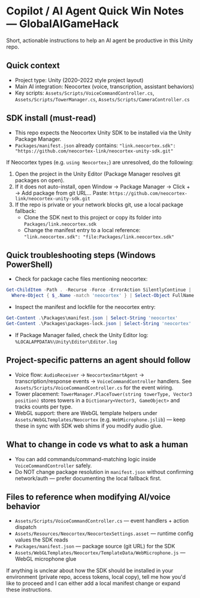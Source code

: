 # Copilot / AI Agent Quick Win Notes — GlobalAIGameHack

Short, actionable instructions to help an AI agent be productive in this Unity repo.

## Quick context
- Project type: Unity (2020–2022 style project layout)
- Main AI integration: Neocortex (voice, transcription, assistant behaviors)
- Key scripts: `Assets/Scripts/VoiceCommandController.cs`, `Assets/Scripts/TowerManager.cs`, `Assets/Scripts/CameraController.cs`

## SDK install (must-read)
- This repo expects the Neocortex Unity SDK to be installed via the Unity Package Manager.
- `Packages/manifest.json` already contains:
  `"link.neocortex.sdk": "https://github.com/neocortex-link/neocortex-unity-sdk.git"`

If Neocortex types (e.g. `using Neocortex;`) are unresolved, do the following:
1. Open the project in the Unity Editor (Package Manager resolves git packages on open).
2. If it does not auto-install, open Window → Package Manager → Click + → Add package from git URL...
   Paste: `https://github.com/neocortex-link/neocortex-unity-sdk.git`
3. If the repo is private or your network blocks git, use a local package fallback:
   - Clone the SDK next to this project or copy its folder into `Packages/link.neocortex.sdk`
   - Change the manifest entry to a local reference: `"link.neocortex.sdk": "file:Packages/link.neocortex.sdk"`

## Quick troubleshooting steps (Windows PowerShell)
- Check for package cache files mentioning neocortex:
```powershell
Get-ChildItem -Path . -Recurse -Force -ErrorAction SilentlyContinue |
  Where-Object { $_.Name -match 'neocortex' } | Select-Object FullName
```
- Inspect the manifest and lockfile for the neocortex entry:
```powershell
Get-Content .\Packages\manifest.json | Select-String 'neocortex'
Get-Content .\Packages\packages-lock.json | Select-String 'neocortex'
```
- If Package Manager failed, check the Unity Editor log: `%LOCALAPPDATA%\Unity\Editor\Editor.log`

## Project-specific patterns an agent should follow
- Voice flow: `AudioReceiver` → `NeocortexSmartAgent` → transcription/response events → `VoiceCommandController` handlers.
  See `Assets/Scripts/VoiceCommandController.cs` for the event wiring.
- Tower placement: `TowerManager.PlaceTower(string towerType, Vector3 position)` stores towers in a `Dictionary<Vector3, GameObject>` and tracks counts per type.
- WebGL support: there are WebGL template helpers under `Assets/WebGLTemplates/Neocortex` (e.g. `WebMicrophone.jslib`) — keep these in sync with SDK web shims if you modify audio glue.

## What to change in code vs what to ask a human
- You can add commands/command-matching logic inside `VoiceCommandController` safely.
- Do NOT change package resolution in `manifest.json` without confirming network/auth — prefer documenting the local fallback first.

## Files to reference when modifying AI/voice behavior
- `Assets/Scripts/VoiceCommandController.cs` — event handlers + action dispatch
- `Assets/Resources/Neocortex/NeocortexSettings.asset` — runtime config values the SDK reads
- `Packages/manifest.json` — package source (git URL) for the SDK
- `Assets/WebGLTemplates/Neocortex/TemplateData/WebMicrophone.js` — WebGL microphone glue

If anything is unclear about how the SDK should be installed in your environment (private repo, access tokens, local copy), tell me how you'd like to proceed and I can either add a local manifest change or expand these instructions.
